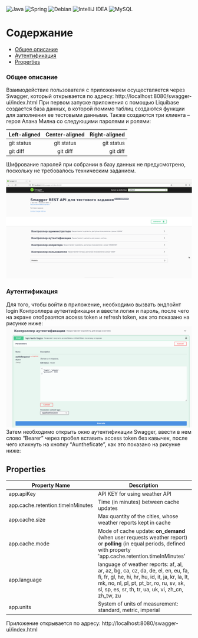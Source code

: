 ![Java](https://img.shields.io/badge/java-%23ED8B00.svg?style=for-the-badge&logo=openjdk&logoColor=white)
![Spring](https://img.shields.io/badge/spring-%236DB33F.svg?style=for-the-badge&logo=spring&logoColor=white)
![Debian](https://img.shields.io/badge/Debian-D70A53?style=for-the-badge&logo=debian&logoColor=white)
![IntelliJ IDEA](https://img.shields.io/badge/IntelliJIDEA-000000.svg?style=for-the-badge&logo=intellij-idea&logoColor=white)
![MySQL](https://img.shields.io/badge/mysql-4479A1.svg?style=for-the-badge&logo=mysql&logoColor=white)

# Содержание
 - [Общее описание](#description)
 - [Аутентификация](#auth) 
 - [Properties](#properties)

<a name="description"></a> 
<h3>Общее описание</h3>
Взаимодействие пользователя с приложением осуществляется через Swagger, который открывается по адресу: http://localhost:8080/swagger-ui/index.html
При первом запуске приложения с помощью Liquibase создается база данных, в которой помимо таблиц создаются функции для заполнения ее тестовыми данными. 
Также создаются три клиента – героя Алана Милна со следующими паролями и ролями:<br>

| Left-aligned | Center-aligned | Right-aligned |
| :---         |     :---:      |          ---: |
| git status   | git status     | git status    |
| git diff     | git diff       | git diff      |                                                                                                      

Шифрование паролей при собрании в базу данных не предусмотрено, поскольку не требовалось техническим заданием. 


![Screenshot](https://github.com/SergeiAidinov/images/blob/main/claims-server_1.png)


<a name="auth"></a> 
<h3>Аутентификация</h3>

Для того, чтобы войти в приложение, необходимо вызвать эндпойнт login Контроллера аутентификации и ввести логин и пароль, после чего на экране отобразятся access token и refresh token, как это показано на рисунке ниже:<br>
![Screenshot](https://github.com/SergeiAidinov/images/blob/main/claims-server_2.png?raw=true)
Затем необходимо открыть окно аутентификации Swagger, ввести в нем слово “Bearer” через пробел вставить access token без кавычек, после чего кликнуть на кнопку “Auntheficate”, как это показано на рисунке ниже: 


## Properties

| Property Name                     | Description                                                                                                                                                                                                                           |
|-----------------------------------|---------------------------------------------------------------------------------------------------------------------------------------------------------------------------------------------------------------------------------------|
| app.apiKey                        | API KEY for using weather API                                                                                                                                                                                                         |
| app.cache.retention.timeInMinutes | Time (in minutes) between cache updates                                                                                                                                                                                               |
| app.cache.size                    | Max quantity of the cities, whose weather reports kept in cache                                                                                                                                                                       |
| app.cache.mode                    | Mode of cache update: <b>on_demand</b> (when user requests weather report) or <b>polling</b> (in equal periods, defined with property 'app.cache.retention.timeInMinutes'                                                             |
| app.language                      | language of weather reports:  af, al, ar, az, bg, ca, cz, da, de, el, en, eu, fa, fi, fr, gl, he, hi, hr, hu, id, it, ja, kr, la, lt, mk, no, nl, pl, pt, pt_br, ro, ru, sv, sk, sl, sp, es, sr, th, tr, ua, uk, vi, zh_cn, zh_tw, zu |
| app.units                         | System of units of measurement: <br/>standard, metric, imperial                                                                                                                                                                       |






Приложение открывается по адресу: http://localhost:8080/swagger-ui/index.html
